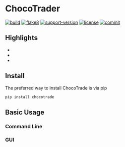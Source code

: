 # ChocoTrader

[![build](https://github.com/Edanflame/chocotrade/workflows/build/badge.svg)](https://github.com/Edanflame/chocotrade/actions?query=workflow%3Abuild)  [![flake8](https://github.com/Edanflame/chocotrade/workflows/lint/badge.svg)](https://github.com/Edanflame/chocotrade/actions?query=workflow%3ALint)  [![support-version](https://img.shields.io/pypi/pyversions/chocotrade)](https://img.shields.io/pypi/pyversions/chocotrade)  [![license](https://img.shields.io/github/license/Edanflame/chocotrade)](https://github.com/Edanflame/chocotrade/blob/master/LICENSE)  [![commit](https://img.shields.io/github/last-commit/Edanflame/chocotrade)](https://github.com/Edanflame/chocotrade/commits/master)

## Highlights

* 
* 
* 

## Install

The preferred way to install ChocoTrade is via pip

```sh
pip install chocotrade
```

## Basic Usage

### Command Line

### GUI
